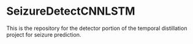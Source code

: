 # SeizureDetectCNNLSTM
This is the repository for the detector portion of the temporal distillation project for seizure prediction.
